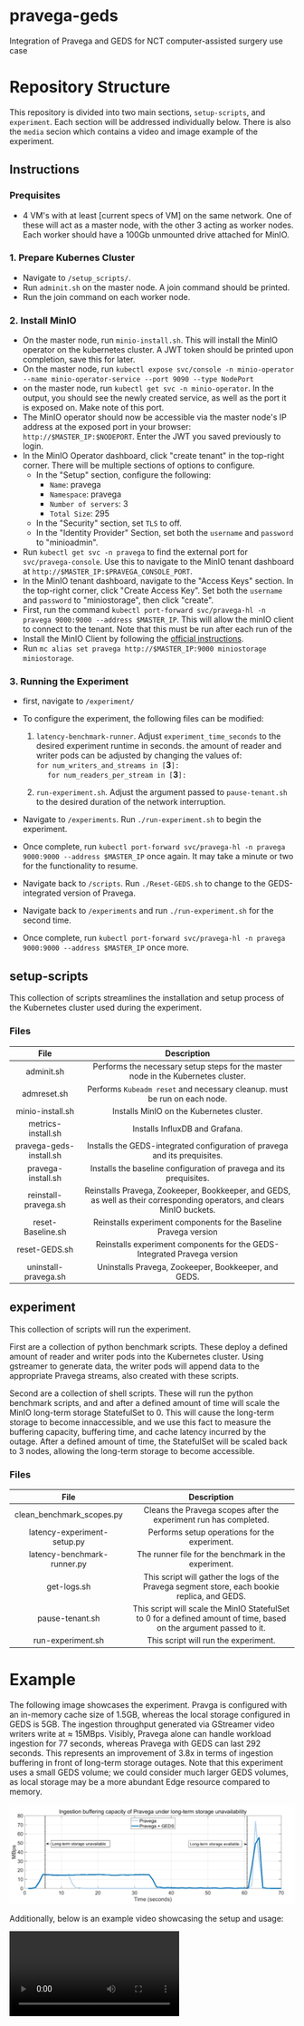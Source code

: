 # pravega-geds

Integration of Pravega and GEDS for NCT computer-assisted surgery use case

# Repository Structure

This repository is divided into two main sections, `setup-scripts`, and `experiment`. Each section will be addressed individually below. There is also the `media` secion which contains a video and image example of the experiment.

## Instructions

### Prequisites

- 4 VM's with at least [current specs of VM] on the same network. One of these will act as a master node, with the other 3 acting as worker nodes. Each worker should have a 100Gb unmounted drive attached for MinIO.

### 1. Prepare Kubernes Cluster
- Navigate to `/setup_scripts/`.
- Run `adminit.sh` on the master node. A join command should be printed. 
- Run the join command on each worker node.

### 2. Install MinIO

- On the master node, run `minio-install.sh`. This will install the MinIO operator on the kubernetes cluster. A JWT token should be printed upon completion, save this for later.
- On the master node, run `kubectl expose svc/console -n minio-operator --name minio-operator-service --port 9090 --type NodePort`
- on the master node, run `kubectl get svc -n minio-operator`. In the output, you should see the newly created service, as well as the port it is exposed on. Make note of this port.
- The MinIO operator should now be accessible via the master node's IP address at the exposed port in your browser: `http://$MASTER_IP:$NODEPORT`. Enter the JWT you saved previously to login.
- In the MinIO Operator dashboard, click "create tenant" in the top-right corner. There will be multiple sections of options to configure. 
    - In the "Setup" section, configure the following:
        - `Name`: pravega
        - `Namespace`: pravega
        - `Number of servers`: 3
        - `Total Size`: 295
    - In the "Security" section, set `TLS` to off.
    - In the "Identity Provider" Section, set both the `username` and `password` to "minioadmin".
- Run `kubectl get svc -n pravega` to find the external port for `svc/pravega-console`. Use this to navigate to the MinIO tenant dashboard at `http://$MASTER_IP:$PRAVEGA_CONSOLE_PORT`.
- In the MinIO tenant dashboard, navigate to the "Access Keys" section. In the top-right corner, click "Create Access Key". Set both the `username` and `password` to "miniostorage", then click "create".
- First, run the command `kubectl port-forward svc/pravega-hl -n pravega 9000:9000 --address $MASTER_IP`. This will allow the minIO client to connect to the tenant. Note that this must be run after each run of the
- Install the MinIO Client by following the [official instructions](https://min.io/docs/minio/linux/reference/minio-mc.html?ref=docs). 
- Run `mc alias set pravega http://$MASTER_IP:9000 miniostorage miniostorage`.

### 3. Running the Experiment

- first, navigate to `/experiment/`
- To configure the experiment, the following files can be modified:

    1. `latency-benchmark-runner`. Adjust `experiment_time_seconds` to the desired experiment runtime in seconds. the amount of reader and writer pods can be adjusted by changing the values of: \
   `for num_writers_and_streams in [`**3**`]:` \
   &nbsp;&nbsp;&nbsp;&nbsp; `for num_readers_per_stream in [`**3**`]:`

    2. `run-experiment.sh`. Adjust the argument passed to `pause-tenant.sh` to the desired duration of the network interruption.

- Navigate to `/experiments`. Run `./run-experiment.sh` to begin the experiment.
- Once complete, run `kubectl port-forward svc/pravega-hl -n pravega 9000:9000 --address $MASTER_IP` once again. It may take a minute or two for the functionality to resume.
- Navigate back to `/scripts`. Run `./Reset-GEDS.sh` to change to the GEDS-integrated version of Pravega.
- Navigate back to `/experiments` and run `./run-experiment.sh` for the second time.
- Once complete, run `kubectl port-forward svc/pravega-hl -n pravega 9000:9000 --address $MASTER_IP` once more. 
## setup-scripts

This collection of scripts streamlines the installation and setup process of the Kubernetes cluster used during the experiment.

### Files

|          File           |                                                       Description                                                        |
| :---------------------: | :----------------------------------------------------------------------------------------------------------------------: |
|       adminit.sh        |                    Performs the necessary setup steps for the master node in the Kubernetes cluster.                     |
|       admreset.sh       |                        Performs `Kubeadm reset` and necessary cleanup. must be run on each node.                         |
|    minio-install.sh     |                                       Installs MinIO on the Kubernetes cluster.                                        |
| metrics-install.sh | Installs InfluxDB and Grafana.
| pravega-geds-install.sh |                        Installs the GEDS-integrated configuration of pravega and its prequisites.                        |
|   pravega-install.sh    |                           Installs the baseline configuration of pravega and its prequisites.                            |
|  reinstall-pravega.sh   | Reinstalls Pravega, Zookeeper, Bookkeeper, and GEDS, as well as their corresponding operators, and clears MinIO buckets. |
|    reset-Baseline.sh    |                            Reinstalls experiment components for the Baseline Pravega version                             |
|      reset-GEDS.sh      |                         Reinstalls experiment components for the GEDS-Integrated Pravega version                         |
|  uninstall-pravega.sh   |                                   Uninstalls Pravega, Zookeeper, Bookkeeper, and GEDS.                                   |

## experiment

This collection of scripts will run the experiment.

First are a collection of python benchmark scripts. These deploy a defined amount of reader and writer pods into the Kubernetes cluster. Using gstreamer to generate data, the writer pods will append data to the appropriate Pravega streams, also created with these scripts.

Second are a collection of shell scripts. These will run the python benchmark scripts, and and after a defined amount of time will scale the MinIO long-term storage StatefulSet to 0. This will cause the long-term storage to become innaccessible, and we use this fact to measure the buffering capacity, buffering time, and cache latency incurred by the outage. After a defined amount of time, the StatefulSet will be scaled back to 3 nodes, allowing the long-term storage to become accessible.

### Files

|            File             |                                                     Description                                                     |
| :-------------------------: | :-----------------------------------------------------------------------------------------------------------------: |
|  clean_benchmark_scopes.py  |                          Cleans the Pravega scopes after the experiment run has completed.                          |
| latency-experiment-setup.py |                                    Performs setup operations for the experiment.                                    |
| latency-benchmark-runner.py |                                The runner file for the benchmark in the experiment.                                 |
|         get-logs.sh         |            This script will gather the logs of the Pravega segment store, each bookie replica, and GEDS.            |
|       pause-tenant.sh       | This script will scale the MinIO StatefulSet to 0 for a defined amount of time, based on the argument passed to it. |
|      run-experiment.sh      |                                        This script will run the experiment.                                         |

# Example

The following image showcases the experiment. Pravga is configured with an in-memory cache size of 1.5GB,
whereas the local storage configured in GEDS is 5GB. The ingestion throughput generated via
GStreamer video writers write at ≈ 15MBps. Visibly, Pravega alone can handle workload ingestion
for 77 seconds, whereas Pravega with GEDS can last 292 seconds. This represents an improvement of
3.8x in terms of ingestion buffering in front of long-term storage outages. Note that this experiment
uses a small GEDS volume; we could consider much larger GEDS volumes, as local storage may be
a more abundant Edge resource compared to memory.

![Ingestion Buffering Capacity Example](media/Ingestion%20Example.png)

Additionally, below is an example video showcasing the setup and usage:

<video src="media/GEDS%20Pravega%20Demo.mp4" controls title="Title"></video>